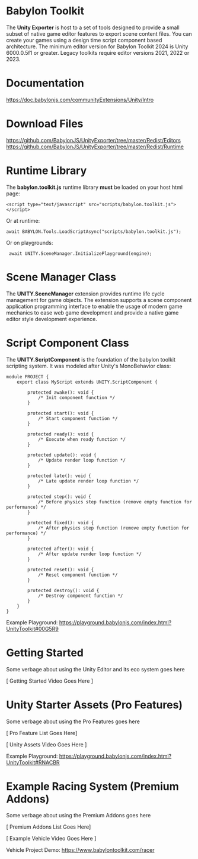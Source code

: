 # Babylon Toolkit

The **Unity Exporter** is host to a set of tools designed to provide a small subset of native game editor features to export scene content files. You can create your games using a design time script component based architecture. The minimum editor version for Babylon Toolkit 2024 is Unity 6000.0.5f1 or greater. Legacy toolkits require editor versions 2021, 2022 or 2023.


# Documentation

https://doc.babylonjs.com/communityExtensions/Unity/Intro


# Download Files

https://github.com/BabylonJS/UnityExporter/tree/master/Redist/Editors
https://github.com/BabylonJS/UnityExporter/tree/master/Redist/Runtime


# Runtime Library

The **babylon.toolkit.js** runtime library **must** be loaded on your host html page:

```
<script type="text/javascript" src="scripts/babylon.toolkit.js"></script>
```

Or at runtime:
```
await BABYLON.Tools.LoadScriptAsync("scripts/babylon.toolkit.js");
```

Or on playgrounds:
```
 await UNITY.SceneManager.InitializePlayground(engine);
```


# Scene Manager Class

The **UNITY.SceneManager** extension provides runtime life cycle management for game objects. The extension supports a scene component application programming interface to enable the usage of modern game mechanics to ease web game development and provide a native game editor style development experience.


# Script Component Class

The **UNITY.ScriptComponent** is the foundation of the babylon toolkit scripting system. It was modeled after Unity's MonoBehavior class:
```
module PROJECT {
    export class MyScript extends UNITY.ScriptComponent {

        protected awake(): void {
            /* Init component function */
        }

        protected start(): void {
            /* Start component function */
        }

        protected ready(): void {
            /* Execute when ready function */
        }

        protected update(): void {
            /* Update render loop function */
        }

        protected late(): void {
            /* Late update render loop function */
        }

        protected step(): void {
            /* Before physics step function (remove empty function for performance) */
        }

        protected fixed(): void {
            /* After physics step function (remove empty function for performance) */
        }

        protected after(): void {
            /* After update render loop function */
        }

        protected reset(): void {
            /* Reset component function */
        }

        protected destroy(): void {
            /* Destroy component function */
        }
    }
}
```
Example Playground: https://playground.babylonjs.com/index.html?UnityToolkit#00G5R9


# Getting Started

Some verbage about using the Unity Editor and its eco system goes here

[ Getting Started Video Goes Here ]


# Unity Starter Assets (Pro Features)

Some verbage about using the Pro Features goes here

[ Pro Feature List Goes Here]

[ Unity Assets Video Goes Here ]

Example Playground: https://playground.babylonjs.com/index.html?UnityToolkit#RNACBR


# Example Racing System (Premium Addons)

Some verbage about using the Premium Addons goes here

[ Premium Addons List Goes Here]

[ Example Vehicle Video Goes Here ]

Vehicle Project Demo: https://www.babylontoolkit.com/racer

